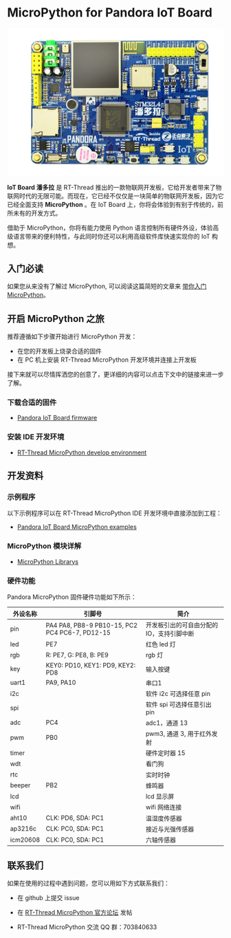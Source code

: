 # MicroPython for Pandora IoT Board

![IoT_Board](figures/IoT_Board.png)

**IoT Board 潘多拉** 是 RT-Thread 推出的一款物联网开发板，它给开发者带来了物联网时代的无限可能。而现在，它已经不仅仅是一块简单的物联网开发板，因为它已经全面支持 **MicroPython** 。在 IoT Board 上，你将会体验到有别于传统的，前所未有的开发方式。

借助于 MicroPython，你将有能力使用 Python 语言控制所有硬件外设，体验高级语言带来的便利特性，与此同时你还可以利用高级软件库快速实现你的 IoT 构想。

## 入门必读

如果您从来没有了解过 MicroPython, 可以阅读这篇简短的文章来 [带你入门 MicroPython](introduction.md)。

## 开启 MicroPython 之旅

推荐遵循如下步骤开始进行 MicroPython 开发：

- 在您的开发板上烧录合适的固件
- 在 PC 机上安装 RT-Thread MicroPython 开发环境并连接上开发板  

接下来就可以尽情挥洒您的创意了，更详细的内容可以点击下文中的链接来进一步了解。

### 下载合适的固件

- [Pandora IoT Board firmware](https://www.rt-thread.org/qa/forum.php?mod=viewthread&tid=12305&extra=page%3D1%26filter%3Dtypeid%26typeid%3D20)

### 安装 IDE 开发环境

- [RT-Thread MicroPython develop environment](https://marketplace.visualstudio.com/items?itemName=RT-Thread.rt-thread-micropython)

## 开发资料

### 示例程序

以下示例程序可以在 RT-Thread MicroPython IDE 开发环境中直接添加到工程：

- [Pandora IoT Board  MicroPython examples](https://github.com/RT-Thread/mpy-snippets/tree/master/examples/03.board/1.stm32l4_pandora)

### MicroPython 模块详解

- [MicroPython Librarys](micropython-librarys.md)

### 硬件功能

Pandora MicroPython 固件硬件功能如下所示：

| 外设名称 | 引脚号                                         | 简介                                      |
| -------- | ---------------------------------------------- | ----------------------------------------- |
| pin      | PA4 PA8, PB8-9 PB10-15, PC2 PC4 PC6-7, PD12-15 | 开发板引出的可自由分配的 IO，支持引脚中断 |
| led      | PE7                                            | 红色 led 灯                               |
| rgb      | R: PE7, G: PE8, B: PE9                         | rgb 灯                                    |
| key      | KEY0: PD10, KEY1: PD9, KEY2: PD8               | 输入按键                                  |
| uart1    | PA9, PA10                                      | 串口1                                     |
| i2c      |                                                | 软件 i2c 可选择任意 pin                   |
| spi      |                                                | 软件 spi 可选择任意引出 pin               |
| adc      | PC4                                            | adc1，通道 13                             |
| pwm      | PB0                                            | pwm3,  通道 3,  用于红外发射              |
| timer    |                                                | 硬件定时器 15                             |
| wdt      |                                                | 看门狗                                    |
| rtc      |                                                | 实时时钟                                  |
| beeper   | PB2                                            | 蜂鸣器                                    |
| lcd      |                                                | lcd 显示屏                                |
| wifi     |                                                | wifi 网络连接                             |
| aht10    | CLK: PD6, SDA: PC1                             | 温湿度传感器                              |
| ap3216c  | CLK: PC0, SDA: PC1                             | 接近与光强传感器                          |
| icm20608 | CLK: PC0, SDA: PC1                             | 六轴传感器                                |

## 联系我们

如果在使用的过程中遇到问题，您可以用如下方式联系我们：

- 在 github 上提交 issue
- 在 [RT-Thread MicroPython 官方论坛](https://www.rt-thread.org/qa/forum.php?mod=forumdisplay&fid=2&filter=typeid&typeid=20) 发帖

- RT-Thread MicroPython 交流 QQ 群：703840633